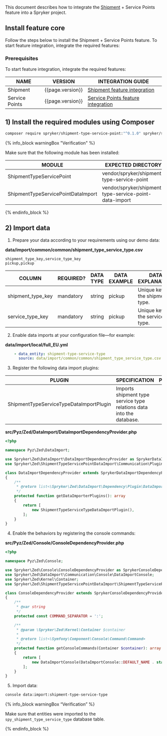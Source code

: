 


This document describes how to integrate the [Shipment](/docs/pbc/all/carrier-management/{{page.version}}/base-shop/shipment-feature-overview.html) + Service Points feature into a Spryker project.

## Install feature core

Follow the steps below to install the Shipment + Service Points feature.
To start feature integration, integrate the required features:

### Prerequisites

To start feature integration, integrate the required features:

| NAME           | VERSION          | INTEGRATION GUIDE                                                                                                                        |
|----------------|------------------|------------------------------------------------------------------------------------------------------------------------------------------|
| Shipment       | {{page.version}} | [Shipment feature integration](/docs/pbc/all/carrier-management/{{page.version}}/install-and-upgrade/install-the-shipment-feature.html)  |
| Service Points | {{page.version}} | [Service Points feature integration](/docs/uc/all/enhanced-click-collect/{{page.version}}/install-and-upgrade/install-features/install-the-service-points-feature.html) |

## 1) Install the required modules using Composer

```bash
composer require spryker/shipment-type-service-point:"^0.1.0" spryker/shipment-type-service-point-data-import:"^0.1.0" --update-with-dependencies
```

{% info_block warningBox "Verification" %}

Make sure that the following module has been installed:

| MODULE                             | EXPECTED DIRECTORY                                     |
|------------------------------------|--------------------------------------------------------|
| ShipmentTypeServicePoint           | vendor/spryker/shipment-type-service-point             |
| ShipmentTypeServicePointDataImport | vendor/spryker/shipment-type-service-point-data-import |

{% endinfo_block %}

## 2) Import data

1. Prepare your data according to your requirements using our demo data:

**data/import/common/common/shipment_type_service_type.csv**

```csv
shipment_type_key,service_type_key
pickup,pickup
```

| COLUMN            | REQUIRED? | DATA TYPE | DATA EXAMPLE | DATA EXPLANATION                 |
|-------------------|-----------|-----------|--------------|----------------------------------|
| shipment_type_key | mandatory | string    | pickup       | Unique key of the shipment type. |
| service_type_key  | mandatory | string    | pickup       | Unique key of the service type.  |

2. Enable data imports at your configuration file—for example:

**data/import/local/full_EU.yml**

```yml
    - data_entity: shipment-type-service-type
      source: data/import/common/common/shipment_type_service_type.csv
```

3. Register the following data import plugins:

| PLUGIN                                  | SPECIFICATION                                                        | PREREQUISITES | NAMESPACE                                                                       |
|-----------------------------------------|----------------------------------------------------------------------|---------------|---------------------------------------------------------------------------------|
| ShipmentTypeServiceTypeDataImportPlugin | Imports shipment type service type relations data into the database. |               | \Spryker\Zed\ShipmentTypeServicePointDataImport\Communication\Plugin\DataImport |

**src/Pyz/Zed/DataImport/DataImportDependencyProvider.php**

```php
<?php

namespace Pyz\Zed\DataImport;

use Spryker\Zed\DataImport\DataImportDependencyProvider as SprykerDataImportDependencyProvider;
use Spryker\Zed\ShipmentTypeServicePointDataImport\Communication\Plugin\DataImport\ShipmentTypeServiceTypeDataImportPlugin;

class DataImportDependencyProvider extends SprykerDataImportDependencyProvider
{
    /**
     * @return list<\Spryker\Zed\DataImport\Dependency\Plugin\DataImportPluginInterface>
     */
    protected function getDataImporterPlugins(): array
    {
        return [
            new ShipmentTypeServiceTypeDataImportPlugin(),
        ];
    }
}
```

4. Enable the behaviors by registering the console commands:

**src/Pyz/Zed/Console/ConsoleDependencyProvider.php**

```php
<?php

namespace Pyz\Zed\Console;

use Spryker\Zed\Console\ConsoleDependencyProvider as SprykerConsoleDependencyProvider;
use Spryker\Zed\DataImport\Communication\Console\DataImportConsole;
use Spryker\Zed\Kernel\Container;
use Spryker\Zed\ShipmentTypeServicePointDataImport\ShipmentTypeServicePointDataImportConfig;

class ConsoleDependencyProvider extends SprykerConsoleDependencyProvider
{
    /**
     * @var string
     */
    protected const COMMAND_SEPARATOR = ':';

    /**
     * @param \Spryker\Zed\Kernel\Container $container
     *
     * @return list<\Symfony\Component\Console\Command\Command>
     */
    protected function getConsoleCommands(Container $container): array
    {
        return [
            new DataImportConsole(DataImportConsole::DEFAULT_NAME . static::COMMAND_SEPARATOR . ShipmentTypeServicePointDataImportConfig::IMPORT_TYPE_SHIPMENT_TYPE_SERVICE_TYPE),
        ];
    }
}
```

5. Import data:

```bash
console data:import:shipment-type-service-type
```

{% info_block warningBox “Verification” %}

Make sure that entities were imported to the `spy_shipment_type_service_type` database table.

{% endinfo_block %}
